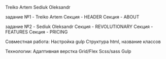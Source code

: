 Treiko Artem
Sediuk Oleksandr

задание №1 - Treiko Artem
    Секция - HEADER
    Секция - ABOUT
    
задание №2 - Sediuk Oleksandr
    Секция - REVOLUTIONARY
    Секция - FEATURES
    Секция - PRICING

Совместная работа: 
    Настройка gulp
    Структура html, название классов

Технологии:
    Адаптивная верстка
    Grid/Flex
    Scss/sass
    Gulp